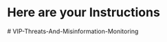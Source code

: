# Here are your Instructions
#   V I P - T h r e a t s - A n d - M i s i n f o r m a t i o n - M o n i t o r i n g  
 